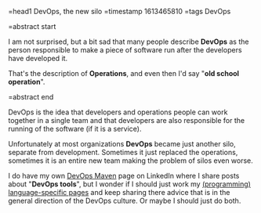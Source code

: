 =head1 DevOps, the new silo
=timestamp 1613465810
=tags DevOps

=abstract start

I am not surprised, but a bit sad that many people describe <b>DevOps</b> as the person responsible to make a piece of software run after the developers have developed it.

That's the description of <b>Operations</b>, and even then I'd say "<b>old school operation</b>".

=abstract end

DevOps is the idea that developers and operations people can work together in a single team
and that developers are also responsible for the running of the software (if it is a service).

Unfortunately at most organizations <b>DevOps</b> became just another silo, separate from development.
Sometimes it just replaced the operations, sometimes it is an entire new team making the problem of silos even worse.

I do have my own <a href="https://www.linkedin.com/showcase/code-maven-devops/">DevOps Maven</a> page on LinkedIn where I share posts about
"<b>DevOps tools</b>", but I wonder if I should just work my <a href="/linkedin.html">(programming) language-specific pages</a> and keep sharing there advice
that is in the general direction of the DevOps culture. Or maybe I should just do both.

